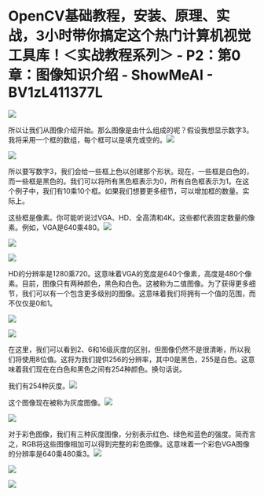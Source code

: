 # OpenCV基础教程，安装、原理、实战，3小时带你搞定这个热门计算机视觉工具库！＜实战教程系列＞ - P2：第0章：图像知识介绍 - ShowMeAI - BV1zL411377L

![](img/0927cb9227e01b87e39550b44a9db204_0.png)

所以让我们从图像介绍开始。那么图像是由什么组成的呢？假设我想显示数字3。我将采用一个框的数组，每个框可以是填充或空的。![](img/0927cb9227e01b87e39550b44a9db204_2.png)

![](img/0927cb9227e01b87e39550b44a9db204_3.png)

所以要写数字3，我们会给一些框上色以创建那个形状。现在，一些框是白色的，而一些框是黑色的。我们可以将所有黑色框表示为0，所有白色框表示为1。在这个例子中，我们有10乘10个框。如果我们想要更多细节，可以增加框的数量。实际上。

这些框是像素。你可能听说过VGA、HD、全高清和4K。这些都代表固定数量的像素。例如，VGA是640乘480。![](img/0927cb9227e01b87e39550b44a9db204_5.png)

![](img/0927cb9227e01b87e39550b44a9db204_6.png)

![](img/0927cb9227e01b87e39550b44a9db204_7.png)

HD的分辨率是1280乘720。这意味着VGA的宽度是640个像素，高度是480个像素。目前，图像只有两种颜色，黑色和白色。这被称为二值图像。为了获得更多细节，我们可以有一个包含更多级别的图像。这意味着我们将拥有一个值的范围，而不仅仅是0和1。

![](img/0927cb9227e01b87e39550b44a9db204_9.png)

![](img/0927cb9227e01b87e39550b44a9db204_10.png)

在这里，我们可以看到2、6和16级灰度的区别，但图像仍然不是很清晰，所以我们将使用8位值。这将为我们提供256的分辨率，其中0是黑色，255是白色。这意味着我们现在在白色和黑色之间有254种颜色。换句话说。

我们有254种灰度。![](img/0927cb9227e01b87e39550b44a9db204_12.png)

这个图像现在被称为灰度图像。![](img/0927cb9227e01b87e39550b44a9db204_14.png)

![](img/0927cb9227e01b87e39550b44a9db204_15.png)

对于彩色图像，我们有三种灰度图像，分别表示红色、绿色和蓝色的强度。简而言之，RGB将这些图像相加可以得到完整的彩色图像。这意味着一个彩色VGA图像的分辨率是640乘480乘3。![](img/0927cb9227e01b87e39550b44a9db204_17.png)

![](img/0927cb9227e01b87e39550b44a9db204_18.png)

![](img/0927cb9227e01b87e39550b44a9db204_19.png)
